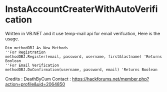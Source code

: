 # InstaAccountCreaterWithAutoVerification

Written in VB.NET and it use temp-mail api for email verifcation, Here is the usage.

```vb.net
Dim methodOBJ As New Methods
''For Registration
methodOBJ.Register(email, password, username, first&lastname) 'Returns Boolean
''For Email Verification
methodOBJ.DoConfirmation(username, password, email) 'Returns Boolean
```

Credits : DeathByCum
Contact : https://hackforums.net/member.php?action=profile&uid=2064850
